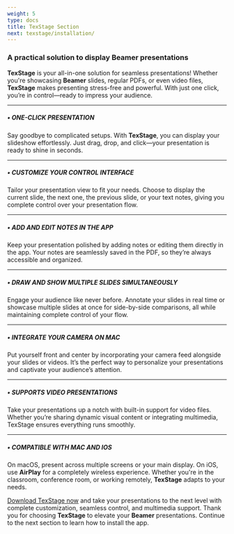 ```yaml
---
weight: 5
type: docs
title: TexStage Section
next: texstage/installation/
---
```


### A practical solution to display Beamer presentations

**TexStage** is your all-in-one solution for seamless presentations! Whether you're showcasing **Beamer** slides, regular PDFs, or even video files, **TexStage** makes presenting stress-free and powerful. With just one click, you’re in control—ready to impress your audience.

---

##### **• ONE-CLICK PRESENTATION**

Say goodbye to complicated setups. With **TexStage**, you can display your slideshow effortlessly. Just drag, drop, and click—your presentation is ready to shine in seconds.

---

##### **• CUSTOMIZE YOUR CONTROL INTERFACE**

Tailor your presentation view to fit your needs. Choose to display the current slide, the next one, the previous slide, or your text notes, giving you complete control over your presentation flow.

---

##### **• ADD AND EDIT NOTES IN THE APP**

Keep your presentation polished by adding notes or editing them directly in the app. Your notes are seamlessly saved in the PDF, so they’re always accessible and organized.

---

##### **• DRAW AND SHOW MULTIPLE SLIDES SIMULTANEOUSLY**

Engage your audience like never before. Annotate your slides in real time or showcase multiple slides at once for side-by-side comparisons, all while maintaining complete control of your flow.

---

##### **• INTEGRATE YOUR CAMERA ON MAC**

Put yourself front and center by incorporating your camera feed alongside your slides or videos. It’s the perfect way to personalize your presentations and captivate your audience’s attention.

---

##### **• SUPPORTS VIDEO PRESENTATIONS**

Take your presentations up a notch with built-in support for video files. Whether you’re sharing dynamic visual content or integrating multimedia, TexStage ensures everything runs smoothly.

---

##### **• COMPATIBLE WITH MAC AND IOS**

On macOS, present across multiple screens or your main display. On iOS, use **AirPlay** for a completely wireless experience. Whether you're in the classroom, conference room, or working remotely, **TexStage** adapts to your needs.

[Download TexStage now](https://anothertexapp.com/texstage/appstore) and take your presentations to the next level with complete customization, seamless control, and multimedia support. Thank you for choosing **TexStage** to elevate your **Beamer** presentations. Continue to the next section to learn how to install the app.
